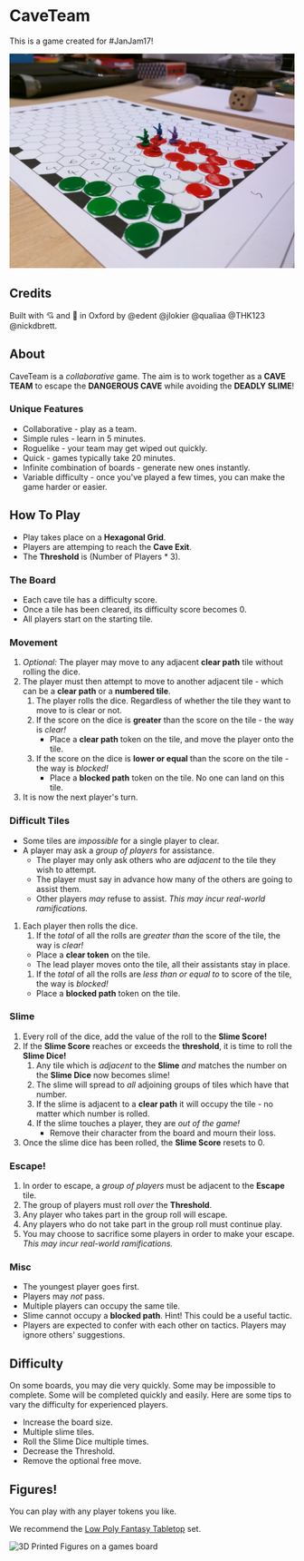 # CaveTeam
This is a game created for #JanJam17!

![Boardgame in progress](https://github.com/OxfordHackspace/CaveTeam/raw/master/img/Board%20Game%20In%20Progress.jpg)

## Credits

Built with 💘 and 🍕 in Oxford by @edent @jlokier @qualiaa @THK123 @nickdbrett.

## About

CaveTeam is a *collaborative* game. The aim is to work together as a **CAVE TEAM** to escape the **DANGEROUS CAVE** while avoiding the **DEADLY SLIME**!

### Unique Features

* Collaborative - play as a team.
* Simple rules - learn in 5 minutes.
* Roguelike - your team may get wiped out quickly.
* Quick - games typically take 20 minutes.
* Infinite combination of boards - generate new ones instantly.
* Variable difficulty - once you've played a few times, you can make the game harder or easier.

## How To Play

* Play takes place on a **Hexagonal Grid**.
* Players are attemping to reach the **Cave Exit**.
* The **Threshold** is (Number of Players * 3).

### The Board

* Each cave tile has a difficulty score.
* Once a tile has been cleared, its difficulty score becomes 0.
* All players start on the starting tile.

### Movement

1. *Optional:* The player may move to any adjacent **clear path** tile without rolling the dice.
1. The player must then attempt to move to another adjacent tile - which can be a **clear path** or a **numbered tile**.
   1. The player rolls the dice. Regardless of whether the tile they want to move to is clear or not.
   1. If the score on the dice is **greater** than the score on the tile - the way is *clear!*
      * Place a **clear path** token on the tile, and move the player onto the tile.
   1. If the score on the dice is **lower or equal** than the score on the tile - the way is *blocked!*
      * Place a **blocked path** token on the tile. No one can land on this tile.
1. It is now the next player's turn.

### Difficult Tiles

* Some tiles are *impossible* for a single player to clear.
* A player may ask a *group of players* for assistance.
  * The player may only ask others who are *adjacent* to the tile they wish to attempt.
  * The player must say in advance how many of the others are going to assist them.
  * Other players *may* refuse to assist. *This may incur real-world ramifications.*

1. Each player then rolls the dice.  
    1. If the *total* of all the rolls are *greater than* the score of the tile, the way is *clear!*
      * Place a **clear token** on the tile.
      * The lead player moves onto the tile, all their assistants stay in place.
    1. If the *total* of all the rolls are *less than or equal to* to score of the tile, the way is *blocked!*
      * Place a **blocked path** token on the tile.

### Slime

1. Every roll of the dice, add the value of the roll to the **Slime Score!**
1. If the **Slime Score** reaches or exceeds the **threshold**, it is time to roll the **Slime Dice!**
   1. Any tile which is *adjacent* to the **Slime** *and* matches the number on the **Slime Dice** now becomes slime!
   1. The slime will spread to *all* adjoining groups of tiles which have that number.
   1. If the slime is adjacent to a **clear path** it will occupy the tile - no matter which number is rolled.
   1. If the slime touches a player, they are *out of the game!*
      * Remove their character from the board and mourn their loss.
1. Once the slime dice has been rolled, the **Slime Score** resets to 0.

### Escape!

1. In order to escape, a *group of players* must be adjacent to the **Escape** tile.
1. The group of players must roll *over* the **Threshold**.
1. Any player who takes part in the group roll will escape.
1. Any players who do not take part in the group roll must continue play.
1. You may choose to sacrifice some players in order to make your escape. *This may incur real-world ramifications.*

### Misc

* The youngest player goes first.
* Players may *not* pass.
* Multiple players can occupy the same tile.
* Slime cannot occupy a **blocked path**. Hint! This could be a useful tactic.
* Players are expected to confer with each other on tactics. Players may ignore others' suggestions.

## Difficulty

On some boards, you may die very quickly. Some may be impossible to complete. Some will be completed quickly and easily.  Here are some tips to vary the difficulty for experienced players.

* Increase the board size.
* Multiple slime tiles.
* Roll the Slime Dice multiple times.
* Decrease the Threshold.
* Remove the optional free move.

## Figures!

You can play with any player tokens you like. 

We recommend the [Low Poly Fantasy Tabletop](https://www.thingiverse.com/thing:1395701) set.

![3D Printed Figures on a games board](https://pbs.twimg.com/media/C2KQuIAWIAAXBZU.jpg)
